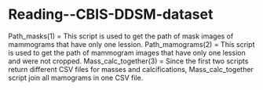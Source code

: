 # Reading--CBIS-DDSM-dataset

Path_masks(1) = This script is used to get the path of mask images of mammograms that have only one lession. 
Path_mamograms(2) = This script is used to get the path of  mammogram images that have only one lession and were not cropped.
Mass_calc_together(3) = Since the first two scripts return different CSV files for masses and calcifications, Mass_calc_together script join all  mamograms in one  CSV file.
